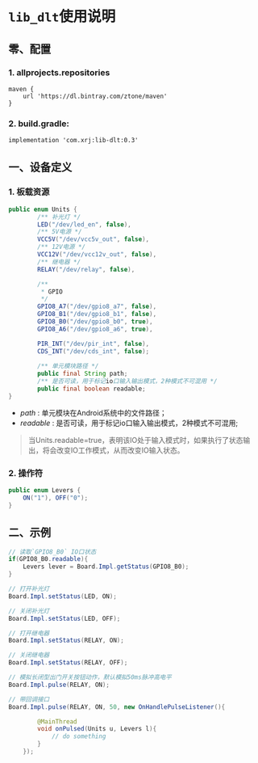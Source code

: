 # `lib_dlt`使用说明

## 零、配置

### 1. allprojects.repositories
```Gradle
maven {
    url 'https://dl.bintray.com/ztone/maven'
}
```

### 2. build.gradle:
```Gradle
implementation 'com.xrj:lib-dlt:0.3'
```

## 一、设备定义

### 1. 板载资源

```Java
public enum Units {
        /** 补光灯 */
        LED("/dev/led_en", false),
        /** 5V电源 */
        VCC5V("/dev/vcc5v_out", false),
        /** 12V电源 */
        VCC12V("/dev/vcc12v_out", false),
        /** 继电器 */
        RELAY("/dev/relay", false),

        /**
         * GPIO
         */
        GPIO8_A7("/dev/gpio8_a7", false),
        GPIO8_B1("/dev/gpio8_b1", false),
        GPIO8_B0("/dev/gpio8_b0", true),
        GPIO8_A6("/dev/gpio8_a6", true),

        PIR_INT("/dev/pir_int", false),
        CDS_INT("/dev/cds_int", false);
        
        /** 单元模块路径 */
        public final String path;
        /** 是否可读，用于标记io口输入输出模式，2种模式不可混用 */
        public final boolean readable;
}

```

- _path_ : 单元模块在Android系统中的文件路径；
- _readable_ : 是否可读，用于标记io口输入输出模式，2种模式不可混用;

> 当Units.readable=true，表明该IO处于输入模式时，如果执行了状态输出，将会改变IO工作模式，从而改变IO输入状态。

### 2. 操作符

```Java
public enum Levers {
    ON("1"), OFF("0");
}

```

## 二、示例

```Java
// 读取`GPIO8_B0` IO口状态
if(GPIO8_B0.readable){
	Levers lever = Board.Impl.getStatus(GPIO8_B0);
}

// 打开补光灯
Board.Impl.setStatus(LED, ON);

// 关闭补光灯
Board.Impl.setStatus(LED, OFF);

// 打开继电器
Board.Impl.setStatus(RELAY, ON);

// 关闭继电器
Board.Impl.setStatus(RELAY, OFF);

// 模拟长闭型出门开关按钮动作，默认模拟50ms脉冲高电平
Board.Impl.pulse(RELAY, ON);

// 带回调接口
Board.Impl.pulse(RELAY, ON, 50, new OnHandlePulseListener(){

        @MainThread
        void onPulsed(Units u, Levers l){
            // do something
        }
    });

```